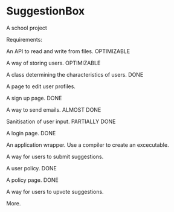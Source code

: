 # SuggestionBox
A school project

Requirements:

An API to read and write from files. OPTIMIZABLE

A way of storing users. OPTIMIZABLE

A class determining the characteristics of users. DONE

A page to edit user profiles.

A sign up page. DONE

A way to send emails. ALMOST DONE

Sanitisation of user input. PARTIALLY DONE

A login page. DONE

An application wrapper. Use a compiler to create an excecutable.

A way for users to submit suggestions.

A user policy. DONE

A policy page. DONE

A way for users to upvote suggestions.

More.
